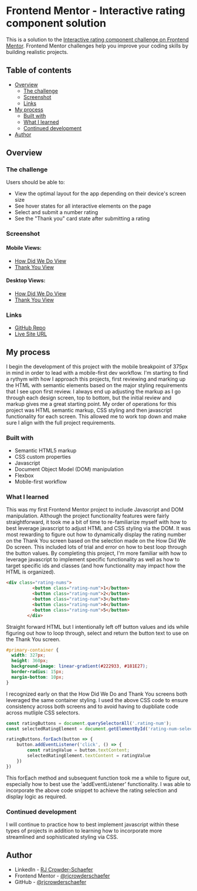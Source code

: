 # Frontend Mentor - Interactive rating component solution

This is a solution to the [Interactive rating component challenge on Frontend Mentor](https://www.frontendmentor.io/challenges/interactive-rating-component-koxpeBUmI). Frontend Mentor challenges help you improve your coding skills by building realistic projects. 

## Table of contents

- [Overview](#overview)
  - [The challenge](#the-challenge)
  - [Screenshot](#screenshot)
  - [Links](#links)
- [My process](#my-process)
  - [Built with](#built-with)
  - [What I learned](#what-i-learned)
  - [Continued development](#continued-development)
- [Author](#author)


## Overview

### The challenge

Users should be able to:

- View the optimal layout for the app depending on their device's screen size
- See hover states for all interactive elements on the page
- Select and submit a number rating
- See the "Thank you" card state after submitting a rating

### Screenshot

#### Mobile Views:
- [How Did We Do View](https://i.imgur.com/zgVykxy.png)
- [Thank You View](https://i.imgur.com/oj4xbIZ.png)

#### Desktop Views:
- [How Did We Do View](https://i.imgur.com/uUea68f.png)
- [Thank You View](https://i.imgur.com/uUea68f.png)

### Links

- [GitHub Repo](https://github.com/rjcrowderschaefer/fm-interactive-rating-component)
- [Live Site URL](https://rjcrowderschaefer.github.io/fm-interactive-rating-component/)

## My process

I begin the development of this project with the mobile breakpoint of 375px in mind in order to lead with a mobile-first dev workflow. I'm starting to find a rythym with how I approach this projects, first reviewing and marking up the HTML with semantic elements based on the major styling requirements that I see upon first review. I always end up adjusting the markup as I go through each design screen, top to bottom, but the initial review and markup gives me a great starting point. My order of operations for this project was HTML semantic markup, CSS styling and then javascript functionality for each screen. This allowed me to work top down and make sure I align with the full project requirements.

### Built with

- Semantic HTML5 markup
- CSS custom properties
- Javascript
- Document Object Model (DOM) manipulation
- Flexbox
- Mobile-first workflow

### What I learned

This was my first Frontend Mentor project to include Javascript and DOM manipulation. Although the project functionality features were fairly straightforward, it took me a bit of time to re-familiarize myself with how to best leverage javascript to adjust HTML and CSS styling via the DOM. It was most rewarding to figure out how to dynamically display the rating number on the Thank You screen based on the selection made on the How Did We Do screen. This included lots of trial and error on how to best loop through the button values. By completing this project, I'm more familiar with how to leverage javascript to implement specific functionality as well as how to target specific ids and classes (and how functionality may impact how the HTML is organized).

```html
<div class="rating-nums">
          <button class="rating-num">1</button>
          <button class="rating-num">2</button>
          <button class="rating-num">3</button>
          <button class="rating-num">4</button>
          <button class="rating-num">5</button>
        </div>
```
Straight forward HTML but I intentionally left off button values and ids while figuring out how to loop through, select and return the button text to use on the Thank You screen.

```css
#primary-container { 
  width: 327px;
  height: 360px;
  background-image: linear-gradient(#222933, #181E27);
  border-radius: 15px;
  margin-bottom: 10px;
}
```
I recognized early on that the How Did We Do and Thank You screens both leveraged the same container styling. I used the above CSS code to ensure consistency across both screens and to avoid having to dupbliate code across mutliple CSS selectors.

```js
const ratingButtons = document.querySelectorAll('.rating-num');
const selectedRatingElement = document.getElementById('rating-num-selection');

ratingButtons.forEach(button => {
    button.addEventListener('click', () => {
        const ratingValue = button.textContent;
        selectedRatingElement.textContent = ratingValue
    })
})
```
This forEach method and subsequent function took me a while to figure out, especially how to best use the 'addEventListener' functionality. I was able to incorporate the above code snippet to achieve the rating selection and display logic as required. 


### Continued development

I will continue to practice how to best implement javascript within these types of projects in addition to learning how to incorporate more streamlined and sophisticated styling via CSS.


## Author

- LinkedIn - [RJ Crowder-Schaefer](https://www.linkedin.com/in/rjcrowderschaefer/)
- Frontend Mentor - [@rjcrowderschaefer](https://www.frontendmentor.io/profile/rjcrowderschaefer)
- GitHub - [@rjcrowderschaefer](https://github.com/rjcrowderschaefer)